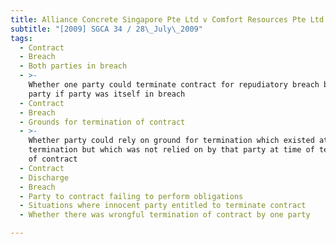 ```yaml
---
title: Alliance Concrete Singapore Pte Ltd v Comfort Resources Pte Ltd
subtitle: "[2009] SGCA 34 / 28\_July\_2009"
tags:
  - Contract
  - Breach
  - Both parties in breach
  - >-
    Whether one party could terminate contract for repudiatory breach by other
    party if party was itself in breach
  - Contract
  - Breach
  - Grounds for termination of contract
  - >-
    Whether party could rely on ground for termination which existed at time of
    termination but which was not relied on by that party at time of termination
    of contract
  - Contract
  - Discharge
  - Breach
  - Party to contract failing to perform obligations
  - Situations where innocent party entitled to terminate contract
  - Whether there was wrongful termination of contract by one party

---
```


